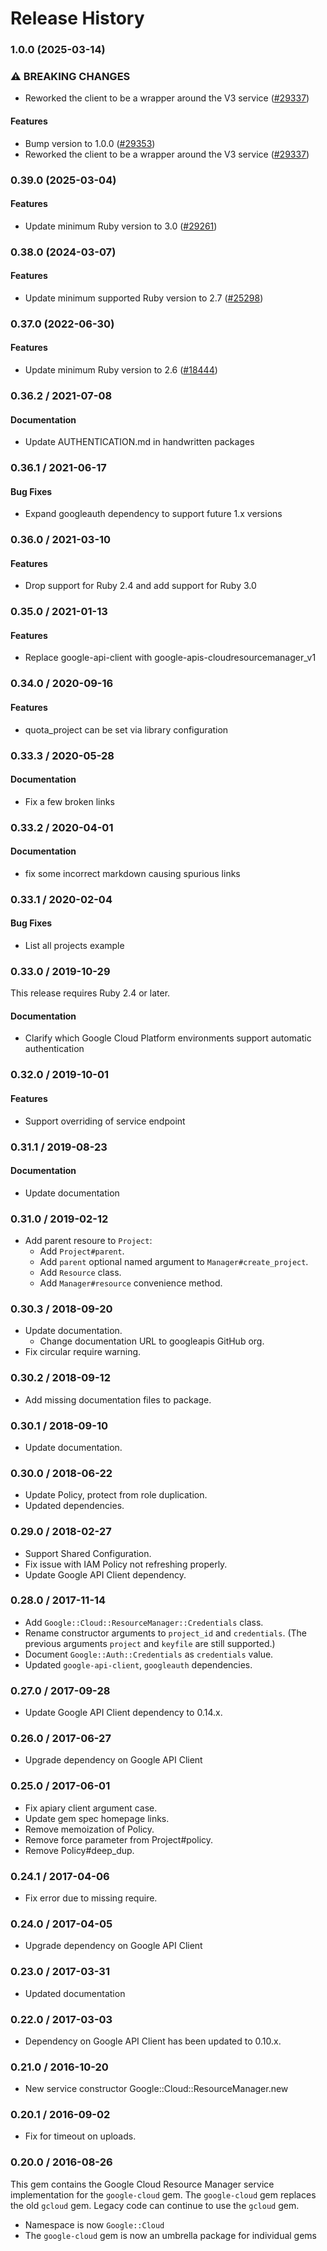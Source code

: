 # Release History

### 1.0.0 (2025-03-14)

### ⚠ BREAKING CHANGES

* Reworked the client to be a wrapper around the V3 service ([#29337](https://github.com/googleapis/google-cloud-ruby/issues/29337))

#### Features

* Bump version to 1.0.0 ([#29353](https://github.com/googleapis/google-cloud-ruby/issues/29353)) 
* Reworked the client to be a wrapper around the V3 service ([#29337](https://github.com/googleapis/google-cloud-ruby/issues/29337)) 

### 0.39.0 (2025-03-04)

#### Features

* Update minimum Ruby version to 3.0 ([#29261](https://github.com/googleapis/google-cloud-ruby/issues/29261)) 

### 0.38.0 (2024-03-07)

#### Features

* Update minimum supported Ruby version to 2.7 ([#25298](https://github.com/googleapis/google-cloud-ruby/issues/25298)) 

### 0.37.0 (2022-06-30)

#### Features

* Update minimum Ruby version to 2.6 ([#18444](https://github.com/googleapis/google-cloud-ruby/issues/18444)) 

### 0.36.2 / 2021-07-08

#### Documentation

* Update AUTHENTICATION.md in handwritten packages

### 0.36.1 / 2021-06-17

#### Bug Fixes

* Expand googleauth dependency to support future 1.x versions

### 0.36.0 / 2021-03-10

#### Features

* Drop support for Ruby 2.4 and add support for Ruby 3.0

### 0.35.0 / 2021-01-13

#### Features

* Replace google-api-client with google-apis-cloudresourcemanager_v1

### 0.34.0 / 2020-09-16

#### Features

* quota_project can be set via library configuration

### 0.33.3 / 2020-05-28

#### Documentation

* Fix a few broken links

### 0.33.2 / 2020-04-01

#### Documentation

* fix some incorrect markdown causing spurious links

### 0.33.1 / 2020-02-04

#### Bug Fixes

* List all projects example

### 0.33.0 / 2019-10-29

This release requires Ruby 2.4 or later.

#### Documentation

* Clarify which Google Cloud Platform environments support automatic authentication

### 0.32.0 / 2019-10-01

#### Features

* Support overriding of service endpoint

### 0.31.1 / 2019-08-23

#### Documentation

* Update documentation

### 0.31.0 / 2019-02-12

* Add parent resoure to `Project`:
  * Add `Project#parent`.
  * Add `parent` optional named argument to `Manager#create_project`.
  * Add `Resource` class.
  * Add `Manager#resource` convenience method.

### 0.30.3 / 2018-09-20

* Update documentation.
  * Change documentation URL to googleapis GitHub org.
* Fix circular require warning.

### 0.30.2 / 2018-09-12

* Add missing documentation files to package.

### 0.30.1 / 2018-09-10

* Update documentation.

### 0.30.0 / 2018-06-22

* Update Policy, protect from role duplication.
* Updated dependencies.

### 0.29.0 / 2018-02-27

* Support Shared Configuration.
* Fix issue with IAM Policy not refreshing properly.
* Update Google API Client dependency.

### 0.28.0 / 2017-11-14

* Add `Google::Cloud::ResourceManager::Credentials` class.
* Rename constructor arguments to `project_id` and `credentials`.
  (The previous arguments `project` and `keyfile` are still supported.)
* Document `Google::Auth::Credentials` as `credentials` value.
* Updated `google-api-client`, `googleauth` dependencies.

### 0.27.0 / 2017-09-28

* Update Google API Client dependency to 0.14.x.

### 0.26.0 / 2017-06-27

* Upgrade dependency on Google API Client

### 0.25.0 / 2017-06-01

* Fix apiary client argument case.
* Update gem spec homepage links.
* Remove memoization of Policy.
* Remove force parameter from Project#policy.
* Remove Policy#deep_dup.

### 0.24.1 / 2017-04-06

* Fix error due to missing require.

### 0.24.0 / 2017-04-05

* Upgrade dependency on Google API Client

### 0.23.0 / 2017-03-31

* Updated documentation

### 0.22.0 / 2017-03-03

* Dependency on Google API Client has been updated to 0.10.x.

### 0.21.0 / 2016-10-20

* New service constructor Google::Cloud::ResourceManager.new

### 0.20.1 / 2016-09-02

* Fix for timeout on uploads.

### 0.20.0 / 2016-08-26

This gem contains the Google Cloud Resource Manager service implementation for the `google-cloud` gem. The `google-cloud` gem replaces the old `gcloud` gem. Legacy code can continue to use the `gcloud` gem.

* Namespace is now `Google::Cloud`
* The `google-cloud` gem is now an umbrella package for individual gems
